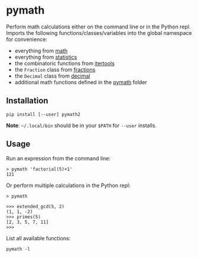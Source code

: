 # pymath

Perform math calculations either on the command line or in the Python repl.
Imports the following functions/classes/variables into the global namespace for convenience:

- everything from [math](https://docs.python.org/3/library/math.html)
- everything from [statistics](https://docs.python.org/3/library/statistics.html)
- the combinatoric functions from [itertools](https://docs.python.org/3/library/itertools.html)
- the `Fraction` class from [fractions](https://docs.python.org/3/library/fractions.html)
- the `Decimal` class from [decimal](https://docs.python.org/3/library/decimal.html)
- additional math functions defined in the [pymath](https://github.com/cjbassi/pymath/tree/master/pymath) folder

## Installation

```shell
pip install [--user] pymath2
```

**Note**: `~/.local/bin` should be in your `$PATH` for `--user` installs.

## Usage

Run an expression from the command line:

```shell
> pymath 'factorial(5)+1'
121
```

Or perform multiple calculations in the Python repl:

```shell
> pymath

>>> extended_gcd(5, 2)
(1, 1, -2)
>>> primes(5)
[2, 3, 5, 7, 11]
>>>
```

List all available functions:

```shell
pymath -l
```
